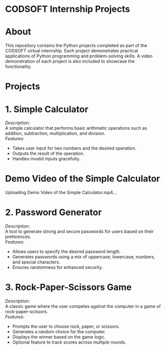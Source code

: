 # CODSOFT Internship Projects  

# About  
This repository contains the Python projects completed as part of the CODSOFT virtual internship. Each project demonstrates practical applications of Python programming and problem-solving skills. A video demonstration of each project is also included to showcase the functionality.  

# Projects  
# 1. Simple Calculator  
*Description*:  
A simple calculator that performs basic arithmetic operations such as addition, subtraction, multiplication, and division.  
*Features*:  
- Takes user input for two numbers and the desired operation.  
- Outputs the result of the operation.  
- Handles invalid inputs gracefully.

# Demo Video of the Simple Calculator  


Uploading Demo Video of the Simple Calculator.mp4…



# 2. Password Generator  
*Description*:  
A tool to generate strong and secure passwords for users based on their preferences.  
*Features*:  
- Allows users to specify the desired password length.  
- Generates passwords using a mix of uppercase, lowercase, numbers, and special characters.  
- Ensures randomness for enhanced security.  

# 3. Rock-Paper-Scissors Game  
*Description*:  
A classic game where the user competes against the computer in a game of rock-paper-scissors.  
*Features*:  
- Prompts the user to choose rock, paper, or scissors.  
- Generates a random choice for the computer.  
- Displays the winner based on the game logic.  
- Optional feature to track scores across multiple rounds.  
